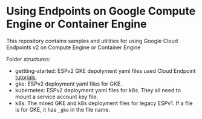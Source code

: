 # Using Endpoints on Google Compute Engine or Container Engine

This repository contains samples and utilities for using Google Cloud Endpoints v2 on Compute Engine or Container Engine

Folder structures:
* gettting-started: ESPv2 GKE depolyment yaml files used Cloud Endpoint [tutorials](https://cloud.google.com/endpoints/docs/openapi/tutorials).
* gke: ESPv2 deployment yaml files for GKE.
* kubernetes: ESPv2 deployment yaml files for k8s. They all need to mount a service account key file.
* k8s: The mixed GKE and k8s deployment files for legacy ESPv1. If a file is for GKE, it has `_gke` in the file name.
